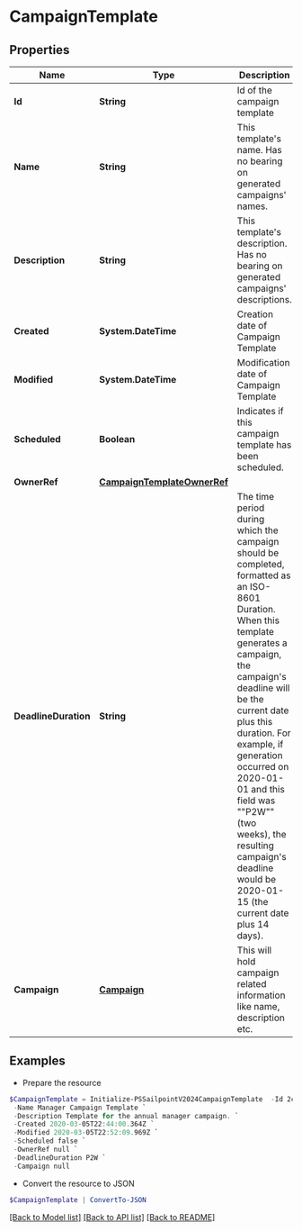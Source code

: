 # CampaignTemplate
## Properties

Name | Type | Description | Notes
------------ | ------------- | ------------- | -------------
**Id** | **String** | Id of the campaign template | [optional] 
**Name** | **String** | This template&#39;s name. Has no bearing on generated campaigns&#39; names. | 
**Description** | **String** | This template&#39;s description. Has no bearing on generated campaigns&#39; descriptions. | 
**Created** | **System.DateTime** | Creation date of Campaign Template | [readonly] 
**Modified** | **System.DateTime** | Modification date of Campaign Template | [readonly] 
**Scheduled** | **Boolean** | Indicates if this campaign template has been scheduled. | [optional] [readonly] [default to $false]
**OwnerRef** | [**CampaignTemplateOwnerRef**](CampaignTemplateOwnerRef.md) |  | [optional] 
**DeadlineDuration** | **String** | The time period during which the campaign should be completed, formatted as an ISO-8601 Duration. When this template generates a campaign, the campaign&#39;s deadline will be the current date plus this duration. For example, if generation occurred on 2020-01-01 and this field was &quot;&quot;P2W&quot;&quot; (two weeks), the resulting campaign&#39;s deadline would be 2020-01-15 (the current date plus 14 days). | [optional] 
**Campaign** | [**Campaign**](.md) | This will hold campaign related information like name, description etc. | 

## Examples

- Prepare the resource
```powershell
$CampaignTemplate = Initialize-PSSailpointV2024CampaignTemplate  -Id 2c9079b270a266a60170a277bb960008 `
 -Name Manager Campaign Template `
 -Description Template for the annual manager campaign. `
 -Created 2020-03-05T22:44:00.364Z `
 -Modified 2020-03-05T22:52:09.969Z `
 -Scheduled false `
 -OwnerRef null `
 -DeadlineDuration P2W `
 -Campaign null
```

- Convert the resource to JSON
```powershell
$CampaignTemplate | ConvertTo-JSON
```

[[Back to Model list]](../README.md#documentation-for-models) [[Back to API list]](../README.md#documentation-for-api-endpoints) [[Back to README]](../README.md)

